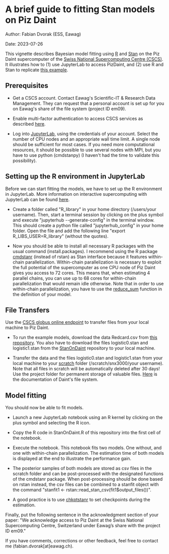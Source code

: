 # A brief guide to fitting Stan models on Piz Daint
Author: Fabian Dvorak (ESS, Eawag)

Date: 2023-07-26

This vignette describes Bayesian model fitting using [R]( https://www.r-project.org/) and [Stan](https://mc-stan.org/) on the Piz Daint supercomputer of the [Swiss National Supercomputing Centre (CSCS)](https://www.cscs.ch/). It illustrates how to (1) use JupyterLab to access PizDaint, and (2) use R and Stan to replicate [this example](https://mc-stan.org/users/documentation/case-studies/reduce_sum_tutorial.html).

## Prerequisites 
* Get a CSCS account. Contact Eawag's Scientific-IT & Research Data Management. They can request that a personal account is set up for you on Eawag's share of the file system (project ID em09).

* Enable multi-factor authentication to access CSCS services as described [here](https://user.cscs.ch/access/auth/mfa/).

* Log into [JupyterLab](https://jupyter.cscs.ch/), using the credentials of your account. Select the number of CPU nodes and an appropriate wall time limit. A single node should be sufficient for most cases. If you need more computational resources, it should be possible to use several nodes with MPI, but you have to use python (cmdstanpy) (I haven't had the time to validate this possibility).

## Setting up the R environment in JupyterLab
Before we can start fitting the models, we have to set up the R environment in JupyterLab. More information on interactive supercomputing with JupyterLab can be found [here](https://user.cscs.ch/tools/interactive/jupyterlab/).

* Create a folder called "R_library" in your home directory (/users/your username). Then, start a terminal session by clicking on the plus symbol and execute "jupyterhub --generate-config" in the terminal window. This should create a python file called "jupyterhub_config" in your home folder. Open the file and add the following line "export R_LIBS_USER=R_library" (without the quotes).

* Now you should be able to install all necessary R packages with the usual command (install.packages). I recommend using the R package [cmdstanr](https://mc-stan.org/cmdstanr/index.html) (instead of rstan) as Stan interface because it features within-chain parallelization. Within-chain parallelization is necessary to exploit the full potential of the supercomputer as one CPU node of Piz Daint gives you access to 72 cores. This means that, when estimating 4 parallel chains, you can use up to 68 cores for within-chain parallelization that would remain idle otherwise. Note that in order to use within-chain parallelization, you have to use the [reduce_sum](https://mc-stan.org/docs/functions-reference/functions-reduce.html) function in the definition of your model.

## File Transfers
Use the [CSCS globus online endpoint](https://user.cscs.ch/storage/transfer/external/) to transfer files from your local machine to Piz Daint. 

* To run the example models, download the data Redcard.csv from [this repository](https://github.com/rmcelreath/cmdstan_map_rect_tutorial). You also have to download the files logistic0.stan and logistic1.stan from the [StanOnDaint](https://github.com/fdvorak/StanOnDaint) repository to your local machine.  

* Transfer the data and the files logistic0.stan and logistic1.stan from your local machine to your [scratch](https://user.cscs.ch/storage/file_systems/scratch/) folder (/scratch/snx3000/your username). Note that all files in scratch will be automatically deleted after 30 days! Use the project folder for permanent storage of valuable files. [Here](https://user.cscs.ch/storage/file_systems/scratch/) is the documentation of Daint's file system.

## Model fitting
You should now be able to fit models.

* Launch a new JupyterLab notebook using an R kernel by clicking on the plus symbol and selecting the R icon.

* Copy the R code in StanOnDaint.R of this repository into the first cell of the notebook. 

* Execute the notebook. This notebook fits two models. One without, and one with within-chain parallelization. The estimation time of both models is displayed at the end to illustrate the performance gain. 

* The posterior samples of both models are stored as csv files in the scratch folder and can be post-processed with the designated functions of the cmdstanr package. When post-processing should be done based on rstan instead, the csv files can be combined to a stanfit object with the command "stanfit1 <- rstan::read_stan_csv(fit1$output_files())".

* A good practice is to use [chkptstanr](https://donaldrwilliams.github.io/chkptstanr/) to set checkpoints during the estimation.

Finally, put the following sentence in the acknowledgment section of your paper: "We acknowledge access to Piz Daint at the Swiss National Supercomputing Centre, Switzerland under Eawag’s share with the project ID em09." 

If you have comments, corrections or other feedback, feel free to contact me (fabian.dvorak[at]eawag.ch).
